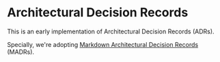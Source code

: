 # Architectural Decision Records

This is an early implementation of Architectural Decision Records (ADRs).

Specially, we're adopting [Markdown Architectural Decision Records](https://adr.github.io/madr) (MADRs).

